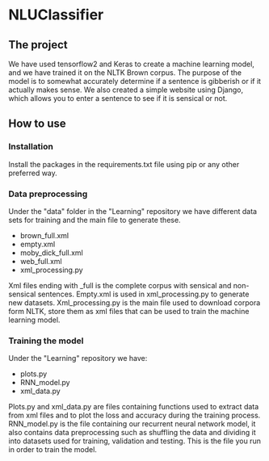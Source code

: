 # NLUClassifier
## The project

We have used tensorflow2 and Keras to create a machine learning model, and we have trained it on the NLTK Brown corpus. 
The purpose of the model is to somewhat accurately determine if a sentence is gibberish or if it actually makes sense.
We also created a simple website using Django, which allows you to enter a sentence to see if it is sensical or not.

## How to use

### Installation

Install the packages in the requirements.txt file using pip or any other preferred way.

### Data preprocessing

Under the "data" folder in the "Learning" repository we have different data sets for training and the main file to generate these.
* brown_full.xml
* empty.xml
* moby_dick_full.xml
* web_full.xml
* xml_processing.py

Xml files ending with _full is the complete corpus with sensical and non-sensical sentences.
Empty.xml is used in xml_processing.py to generate new datasets. 
Xml_processing.py is the main file used to download corpora form NLTK, store them as xml files that can be used to train the machine learning model.

### Training the model

Under the "Learning" repository we have:
* plots.py
* RNN_model.py
* xml_data.py

Plots.py and xml_data.py are files containing functions used to extract data from xml files and to plot
the loss and accuracy during the training process. RNN_model.py is the file containing our recurrent neural network model, it also
contains data preprocessing such as shuffling the data and dividing it into datasets used for training, validation and testing.
This is the file you run in order to train the model.



